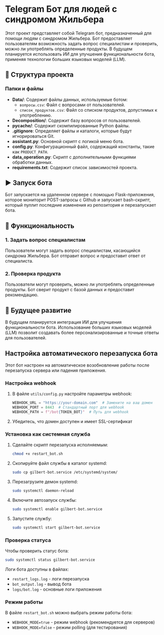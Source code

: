 # Telegram Бот для людей с синдромом Жильбера

Этот проект представляет собой Telegram бот, предназначенный для помощи людям с синдромом Жильбера. Бот предоставляет пользователям возможность задать вопрос специалистам и проверить, можно ли употреблять определенные продукты. В будущем планируется использовать ИИ для улучшения функциональности бота, применяя технологии больших языковых моделей (LLM).

## 📁 Структура проекта

### Папки и файлы

- **Data/**: Содержит файлы данных, используемые ботом:
  - `вопросы.csv`: Файл с вопросами от пользователей.
  - `список_продуктов.csv`: Файл со списком продуктов, допустимых к употреблению.
- **Decomposition/**: Содержит базу вопросов от пользователей.
- **__pycache__/**: Содержит скомпилированные Python файлы.
- **.gitignore**: Определяет файлы и каталоги, которые будут игнорироваться Git.
- **assistant.py**: Основной скрипт с логикой меню бота.
- **config.py**: Конфигурационный файл, содержащий константы, такие как `PRODUCT_PATH`.
- **data_operation.py**: Скрипт с дополнительными функциями обработки данных.
- **requirements.txt**: Содержит список зависимостей проекта.

## ▶️ Запуск бота
Бот запускается на удаленном сервере с помощью Flask-приложения, которое мониторит POST-запросы с Github и запускает bash-скрипт, который пуллит последние изменения из репозитория и перезапускает бота.
## 🔧 Функциональность
### 1. Задать вопрос специалистам
Пользователи могут задать вопрос специалистам, касающийся синдрома Жильбера. Бот отправит вопрос и предоставит ответ от специалиста.

### 2. Проверка продукта
Пользователи могут проверить, можно ли употреблять определенные продукты. Бот сверит продукт с базой данных и предоставит рекомендацию.

## 🌟 Будущее развитие
В будущем планируется интеграция ИИ для улучшения функциональности бота. Использование больших языковых моделей (LLM) позволит создавать более персонализированные и точные ответы для пользователей.

## Настройка автоматического перезапуска бота

Этот бот настроен на автоматическое возобновление работы после перезапуска сервера или падения приложения.

### Настройка webhook

1. В файле `utils/config.py` настройте параметры webhook:
   ```python
   WEBHOOK_URL = "https://your-domain.com"  # Замените на ваш домен
   WEBHOOK_PORT = 8443  # Стандартный порт для webhook
   WEBHOOK_PATH = f"/bot{TOKEN_BOT}"  # Путь для webhook
   ```

2. Убедитесь, что домен доступен и имеет SSL-сертификат

### Установка как системная служба

1. Сделайте скрипт перезапуска исполняемым:
   ```bash
   chmod +x restart_bot.sh
   ```

2. Скопируйте файл службы в каталог systemd:
   ```bash
   sudo cp gilbert-bot.service /etc/systemd/system/
   ```

3. Перезагрузите демон systemd:
   ```bash
   sudo systemctl daemon-reload
   ```

4. Включите автозапуск службы:
   ```bash
   sudo systemctl enable gilbert-bot.service
   ```

5. Запустите службу:
   ```bash
   sudo systemctl start gilbert-bot.service
   ```

### Проверка статуса

Чтобы проверить статус бота:
```bash
sudo systemctl status gilbert-bot.service
```

Логи бота доступны в файлах:
- `restart_logs.log` - логи перезапуска
- `bot_output.log` - вывод бота
- `logs/bot.log` - основные логи приложения

### Режим работы

В файле `restart_bot.sh` можно выбрать режим работы бота:
- `WEBHOOK_MODE=true` - режим webhook (рекомендуется для серверов)
- `WEBHOOK_MODE=false` - режим polling (для тестирования)
